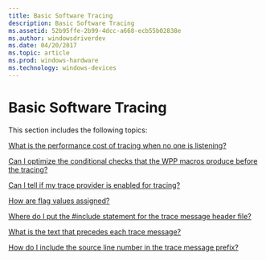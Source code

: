 ```yaml
---
title: Basic Software Tracing
description: Basic Software Tracing
ms.assetid: 52b95ffe-2b99-4dcc-a668-ecb55b02838e
ms.author: windowsdriverdev
ms.date: 04/20/2017
ms.topic: article
ms.prod: windows-hardware
ms.technology: windows-devices
---
```


# Basic Software Tracing


This section includes the following topics:

[What is the performance cost of tracing when no one is listening?](what-is-the-performance-cost-of-software-tracing-.md)

[Can I optimize the conditional checks that the WPP macros produce before the tracing?](can-i-optimize-the-conditional-checks-that-the-wpp-macros-produce-befo.md)

[Can I tell if my trace provider is enabled for tracing?](can-i-tell-if-my-trace-provider-is-enabled-for-tracing-.md)

[How are flag values assigned?](how-are-flag-values-assigned-.md)

[Where do I put the \#include statement for the trace message header file?](where-do-i-put-the--include-statement-for-the-trace-message-header-fil.md)

[What is the text that precedes each trace message?](what-is-the-text-that-precedes-each-trace-message-.md)

[How do I include the source line number in the trace message prefix?](how-do-i-include-the-source-line-number-in-the-trace-message-prefix-.md)

 

 





